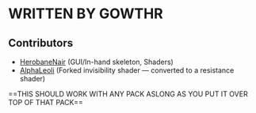 # WRITTEN BY GOWTHR

## Contributors
- [HerobaneNair](https://github.com/HerobaneNair) (GUI/In-hand skeleton, Shaders)
- [AlphaLeoli](https://github.com/AlphaLeoli) (Forked invisibility shader — converted to a resistance shader)

==THIS SHOULD WORK WITH ANY PACK ASLONG AS YOU PUT IT OVER TOP OF THAT PACK==



